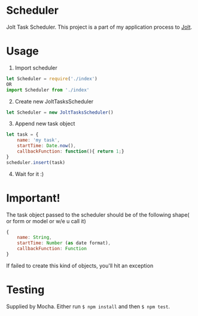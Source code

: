 # Scheduler
Jolt Task Scheduler.
This project is a part of my application process to [Jolt](jolt.us).

# Usage
1. Import scheduler
```javascript
let Scheduler = require('./index')
OR
import Scheduler from './index'
```
2. Create new JoltTasksScheduler
```javascript
let Scheduler = new JoltTasksScheduler()
```
3. Append new task object
```javascript
let task = {
    name: 'my task',
    startTime: Date.now(),
    callbackFunction: function(){ return 1;}
}
scheduler.insert(task)
```
4. Wait for it :)
 
# Important!
The task object passed to the scheduler should be of the following shape( or form or model or w/e u call it)
```javascript
{
    name: String,
    startTime: Number (as date format),
    callbackFunction: Function
}
```
If failed to create this kind of objects, you'll hit an exception

# Testing
Supplied by Mocha. Either run ```$ npm install``` and then ```$ npm test```.
